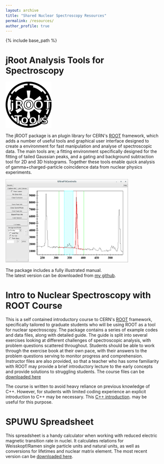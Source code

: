 ```yaml
---
layout: archive
title: "Shared Nuclear Spectroscopy Resources"
permalink: /resources/
author_profile: true
---
```


{% include base_path %}

jRoot Analysis Tools for Spectroscopy
======
<img src="/images/Emblem.png" alt="jRoot Logo" width="150"/>

The jROOT package is an plugin library for CERN's [ROOT](https://root.cern/) framework, which adds a number of useful tools and graphical user interface designed to create a environment for fast manipulation and analyse of spectroscopic data.
The main tools are; a fitting environment specifically designed for the fitting of tailed Gaussian peaks, and a gating and background subtraction tool for 2D and 3D histograms.
Together these tools enable quick analysis of gamma+charged-particle coincidence data from nuclear physics experiments.

<img src="/images/jFitB.png" alt="jROOT fitting environment" width="400"/>

The package includes a fully illustrated manual.<br>
The latest version can be downloaded from [my github](https://github.com/jsmallcombe/jRootAnalysisTools).

Intro to Nuclear Spectroscopy with ROOT Course
======
This is a self contained introductory course to CERN's [ROOT](https://root.cern/) framework, specifically tailored to graduate students who will be using ROOT as a tool for nuclear spectroscopy.
The package contains a series of example codes and data files, along with detailed guide.
The guide is split into several exercises looking at different challenges of spectroscopic analysis, with problem questions scattered throughout.
Students should be able to work through the exercise book at their own pace, with their answers to the problem questions serving to monitor progress and comprehension.
Instructor files are also provided, so that a teacher who has some familiarity with ROOT may provide a brief introductory lecture to the early concepts and provide solutions to struggling students.
The course files can be [downloaded here](ROOT_Intro.zip)

The course is written to avoid heavy reliance on previous knowledge of C++. However, for students with limited coding experience an explicit introduction to C++ may be necessary. This [C++ introduction](/files/C++Intro.zip). may be useful for this purpose.

SPUWU Spreadsheet
======
This spreadsheet is a handy calculator when working with reduced electric magnetic transition rate in nuclei.
It calculates relations for Weisskopf/Ramen single particle units and natural units, as well as conversions for lifetimes and nuclear matrix element.
The most recent version can be [downloaded here](/files/spu_and_wu_Smallcombe10.xlsx).
